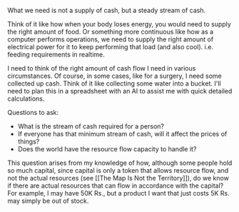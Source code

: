 What we need is not a supply of cash, but a steady stream of cash.

Think of it like how when your body loses energy, you would need to supply the right amount of food. Or something more continuous like how as a computer performs operations, we need to supply the right amount of electrical power for it to keep performing that load (and also cool). i.e. feeding requirements in realtime.

I need to think of the right amount of cash flow I need in various circumstances. Of course, in some cases, like for a surgery, I need some collected up cash. Think of it like collecting some water into a bucket. I'll need to plan this in a spreadsheet with an AI to assist me with quick detailed calculations.

Questions to ask:
- What is the stream of cash required for a person?
- If everyone has that minimum stream of cash, will it affect the prices of things?
- Does the world have the resource flow capacity to handle it?

This question arises from my knowledge of how, although some people hold so much capital, since capital is only a token that allows resource flow, and not the actual resources (see [[The Map Is Not the Territory]]), do we know if there are actual resources that can flow in accordance with the capital? For example, I may have 50K Rs., but a product I want that just costs 5K Rs. may simply be out of stock.